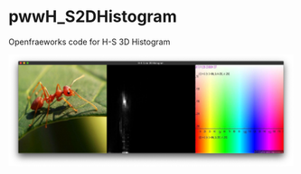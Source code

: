 # pwwH_S2DHistogram
Openfraeworks code for H-S 3D Histogram

![result](https://github.com/bemoregt/pwwH_S2DHistogram/blob/master/test.png)
